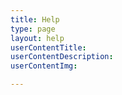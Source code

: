 ```yaml
---
title: Help
type: page
layout: help
userContentTitle: 
userContentDescription:
userContentImg:

---
```

